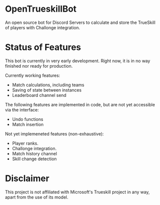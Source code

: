 # OpenTrueskillBot
 An open source bot for Discord Servers to calculate and store the TrueSkill of players with Challonge integration.
 
# Status of Features
This bot is currently in very early development. Right now, it is in no way finished nor ready for production.

Currently working features:
* Match calculations, including teams
* Saving of state between instances
* Leaderboard channel send

The following features are implemented in code, but are not yet accessible via the interface:
* Undo functions
* Match insertion

Not yet implemeneted features (non-exhaustive):
* Player ranks.
* Challonge integration.
* Match history channel
* Skill change detection
 
# Disclaimer

This project is not affiliated with Microsoft's Trueskill project in any way, apart from the use of its model. 
